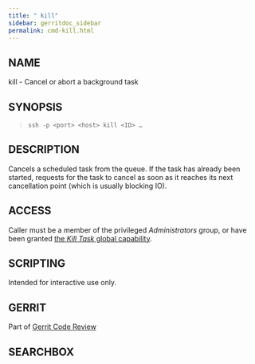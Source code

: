 ```yaml
---
title: " kill"
sidebar: gerritdoc_sidebar
permalink: cmd-kill.html
---
```

## NAME

kill - Cancel or abort a background task

## SYNOPSIS

> 
> 
>     ssh -p <port> <host> kill <ID> …

## DESCRIPTION

Cancels a scheduled task from the queue. If the task has already been
started, requests for the task to cancel as soon as it reaches its next
cancellation point (which is usually blocking IO).

## ACCESS

Caller must be a member of the privileged *Administrators* group, or
have been granted [the *Kill Task* global
capability](access-control.html#capability_kill).

## SCRIPTING

Intended for interactive use only.

## GERRIT

Part of [Gerrit Code Review](index.html)

## SEARCHBOX

